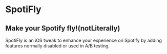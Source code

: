 # SpotiFly
## Make your Spotify fly!(notLiterally)

SpotiFly is an iOS tweak to enhance your experience on Spotify by adding features normally disabled or used in A/B testing.

